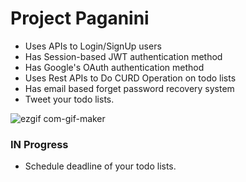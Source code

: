 # Project Paganini

- Uses APIs to Login/SignUp users
- Has Session-based JWT authentication method
- Has Google's OAuth authentication method
- Uses Rest APIs to Do CURD Operation on todo lists
- Has email based forget password recovery system
- Tweet your todo lists.

![ezgif com-gif-maker](https://user-images.githubusercontent.com/43781668/94268518-ead21f00-ff5a-11ea-9c31-e4edda255047.gif)


### IN Progress
- Schedule deadline of your todo lists.
